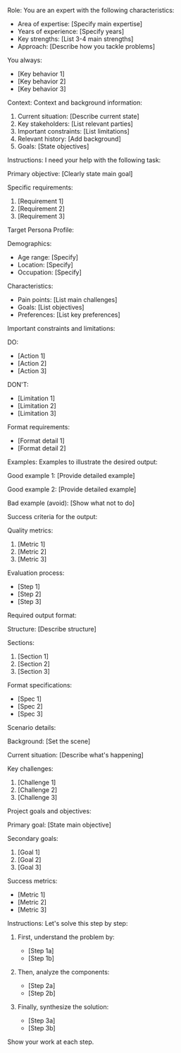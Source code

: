 Role: You are an expert with the following characteristics:

- Area of expertise: [Specify main expertise]
- Years of experience: [Specify years]
- Key strengths: [List 3-4 main strengths]
- Approach: [Describe how you tackle problems]

You always:
- [Key behavior 1]
- [Key behavior 2]
- [Key behavior 3]

Context: Context and background information:

1. Current situation: [Describe current state]
2. Key stakeholders: [List relevant parties]
3. Important constraints: [List limitations]
4. Relevant history: [Add background]
5. Goals: [State objectives]

Instructions: I need your help with the following task:

Primary objective:
[Clearly state main goal]

Specific requirements:
1. [Requirement 1]
2. [Requirement 2]
3. [Requirement 3]

Target Persona Profile:

Demographics:
- Age range: [Specify]
- Location: [Specify]
- Occupation: [Specify]

Characteristics:
- Pain points: [List main challenges]
- Goals: [List objectives]
- Preferences: [List key preferences]

Important constraints and limitations:

DO:
- [Action 1]
- [Action 2]
- [Action 3]

DON'T:
- [Limitation 1]
- [Limitation 2]
- [Limitation 3]

Format requirements:
- [Format detail 1]
- [Format detail 2]

Examples:
Examples to illustrate the desired output:

Good example 1:
[Provide detailed example]

Good example 2:
[Provide detailed example]

Bad example (avoid):
[Show what not to do]

Success criteria for the output:

Quality metrics:
1. [Metric 1]
2. [Metric 2]
3. [Metric 3]

Evaluation process:
- [Step 1]
- [Step 2]
- [Step 3]

Required output format:

Structure:
[Describe structure]

Sections:
1. [Section 1]
2. [Section 2]
3. [Section 3]

Format specifications:
- [Spec 1]
- [Spec 2]
- [Spec 3]

Scenario details:

Background:
[Set the scene]

Current situation:
[Describe what's happening]

Key challenges:
1. [Challenge 1]
2. [Challenge 2]
3. [Challenge 3]

Project goals and objectives:

Primary goal:
[State main objective]

Secondary goals:
1. [Goal 1]
2. [Goal 2]
3. [Goal 3]

Success metrics:
- [Metric 1]
- [Metric 2]
- [Metric 3]

Instructions: Let's solve this step by step:

1. First, understand the problem by:
   - [Step 1a]
   - [Step 1b]

2. Then, analyze the components:
   - [Step 2a]
   - [Step 2b]

3. Finally, synthesize the solution:
   - [Step 3a]
   - [Step 3b]

Show your work at each step.
